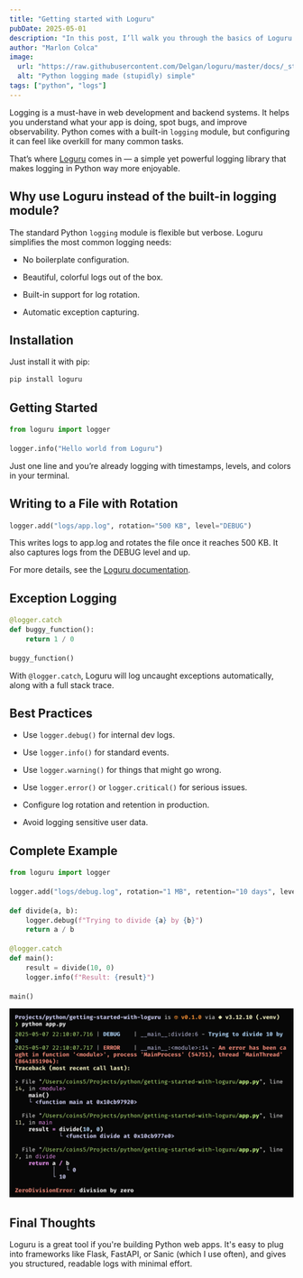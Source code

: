 ```yaml
---
title: "Getting started with Loguru"
pubDate: 2025-05-01
description: "In this post, I’ll walk you through the basics of Loguru and how to use it to level up your logging game."
author: "Marlon Colca"
image:
  url: "https://raw.githubusercontent.com/Delgan/loguru/master/docs/_static/img/logo.png"
  alt: "Python logging made (stupidly) simple"
tags: ["python", "logs"]
---
```


Logging is a must-have in web development and backend systems. It helps you understand what your app is doing, spot bugs, and improve observability. Python comes with a built-in `logging` module, but configuring it can feel like overkill for many common tasks.

That’s where [Loguru](https://github.com/Delgan/loguru) comes in — a simple yet powerful logging library that makes logging in Python way more enjoyable.

## Why use Loguru instead of the built-in logging module?

The standard Python `logging` module is flexible but verbose. Loguru simplifies the most common logging needs:

- No boilerplate configuration.

- Beautiful, colorful logs out of the box.

- Built-in support for log rotation.

- Automatic exception capturing.

## Installation

Just install it with pip:

```sh
pip install loguru
```

## Getting Started

```python
from loguru import logger

logger.info("Hello world from Loguru")
```

Just one line and you’re already logging with timestamps, levels, and colors in your terminal.

## Writing to a File with Rotation

```python
logger.add("logs/app.log", rotation="500 KB", level="DEBUG")
```

This writes logs to app.log and rotates the file once it reaches 500 KB. It also captures logs from the DEBUG level and up.

For more details, see the <a href="https://loguru.readthedocs.io/en/stable/overview.html#easier-file-logging-with-rotation-retention-compression" target="_blank" rel="noopener noreferrer">Loguru documentation</a>.

## Exception Logging

```python
@logger.catch
def buggy_function():
    return 1 / 0

buggy_function()
```

With `@logger.catch`, Loguru will log uncaught exceptions automatically, along with a full stack trace.

## Best Practices

- Use `logger.debug()` for internal dev logs.

- Use `logger.info()` for standard events.

- Use `logger.warning()` for things that might go wrong.

- Use `logger.error()` or `logger.critical()` for serious issues.

- Configure log rotation and retention in production.

- Avoid logging sensitive user data.

## Complete Example

```python
from loguru import logger

logger.add("logs/debug.log", rotation="1 MB", retention="10 days", level="DEBUG")

def divide(a, b):
    logger.debug(f"Trying to divide {a} by {b}")
    return a / b

@logger.catch
def main():
    result = divide(10, 0)
    logger.info(f"Result: {result}")

main()
```

![Complete example](../assets/images/loguru-final-example.png)

## Final Thoughts

Loguru is a great tool if you're building Python web apps. It's easy to plug into frameworks like Flask, FastAPI, or Sanic (which I use often), and gives you structured, readable logs with minimal effort.
